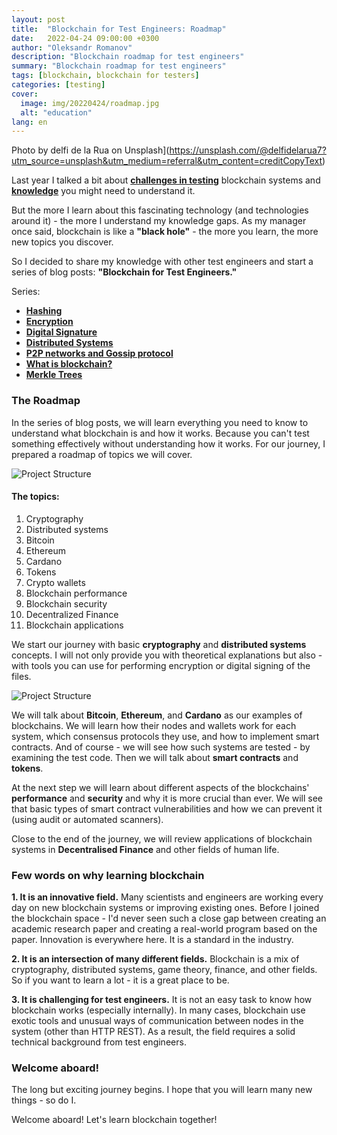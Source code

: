 ```yaml
---
layout: post
title:  "Blockchain for Test Engineers: Roadmap"
date:   2022-04-24 09:00:00 +0300
author: "Oleksandr Romanov"
description: "Blockchain roadmap for test engineers"
summary: "Blockchain roadmap for test engineers"
tags: [blockchain, blockchain for testers]
categories: [testing]
cover:
  image: img/20220424/roadmap.jpg
  alt: "education"
lang: en
---
```


Photo by delfi de la Rua on Unsplash](https://unsplash.com/@delfidelarua7?utm_source=unsplash&utm_medium=referral&utm_content=creditCopyText)
  

Last year I talked a bit about **[challenges in testing](https://testengineeringnotes.com/posts/2021-08-02-blockchain-testing-challenges/)** blockchain systems and **[knowledge](https://testengineeringnotes.com/posts/2021-12-01-testing-blockchain/)** you might need to understand it.  

But the more I learn about this fascinating technology (and technologies around it) - the more I understand my knowledge gaps. As my manager once said, blockchain is like a **"black hole"** - the more you learn, the more new topics you discover.  

So I decided to share my knowledge with other test engineers and start a series of blog posts: **"Blockchain for Test Engineers."**

Series:
- **[Hashing](https://testengineeringnotes.com/posts/2022-05-01-bchain-testing-1-hashing/)**
- **[Encryption](https://testengineeringnotes.com/posts/2022-05-08-bchain-testing-2-encryption/)**
- **[Digital Signature](https://testengineeringnotes.com/posts/2022-05-08-bchain-testing-3-signatures/)**
- **[Distributed Systems](https://testengineeringnotes.com/posts/2022-05-22-bchain-test-4-distributed-systems/)**
- **[P2P networks and Gossip protocol](https://testengineeringnotes.com/posts/2022-05-29-bchain-test-5-p2p-gossip-protocols/)**
- **[What is blockchain?](https://testengineeringnotes.com/posts/2022-06-05-bchain-test-what-is-blockchain/)**
- **[Merkle Trees](https://testengineeringnotes.com/posts/2022-06-19-bchain-test-7-merkle-tree/)**

### The Roadmap

In the series of blog posts, we will learn everything you need to know to understand what blockchain is and how it works. Because you can't test something effectively without understanding how it works. For our journey, I prepared a roadmap of topics we will cover. 

![Project Structure](/img/20220424/btmap.png)

#### The topics:
1. Cryptography
2. Distributed systems
3. Bitcoin
4. Ethereum
5. Cardano
6. Tokens
7. Crypto wallets
8. Blockchain performance
9. Blockchain security
10. Decentralized Finance
11. Blockchain applications

We start our journey with basic **cryptography** and **distributed systems** concepts. I will not only provide you with theoretical explanations but also - with tools you can use for performing encryption or digital signing of the files. 

![Project Structure](/img/20220424/btchains.png)

We will talk about **Bitcoin**, **Ethereum**, and **Cardano** as our examples of blockchains. We will learn how their nodes and wallets work for each system, which consensus protocols they use, and how to implement smart contracts. And of course - we will see how such systems are tested - by examining the test code. Then we will talk about **smart contracts** and **tokens**.  

At the next step we will learn about different aspects of the blockchains' **performance** and **security** and why it is more crucial than ever. We will see that basic types of smart contract vulnerabilities and how we can prevent it (using audit or automated scanners).

Close to the end of the journey, we will review applications of blockchain systems in **Decentralised Finance** and other fields of human life. 

### Few words on why learning blockchain

**1. It is an innovative field.** Many scientists and engineers are working every day on new blockchain systems or improving existing ones. Before I joined the blockchain space - I'd never seen such a close gap between creating an academic research paper and creating a real-world program based on the paper. Innovation is everywhere here. It is a standard in the industry.  

**2. It is an intersection of many different fields.** Blockchain is a mix of cryptography, distributed systems, game theory, finance, and other fields. So if you want to learn a lot - it is a great place to be.  

**3. It is challenging for test engineers.** It is not an easy task to know how blockchain works (especially internally). In many cases, blockchain use exotic tools and unusual ways of communication between nodes in the system (other than HTTP REST). As a result, the field requires a solid technical background from test engineers. 

### Welcome aboard!
The long but exciting journey begins. I hope that you will learn many new things - so do I.  

Welcome aboard! Let's learn blockchain together!




 